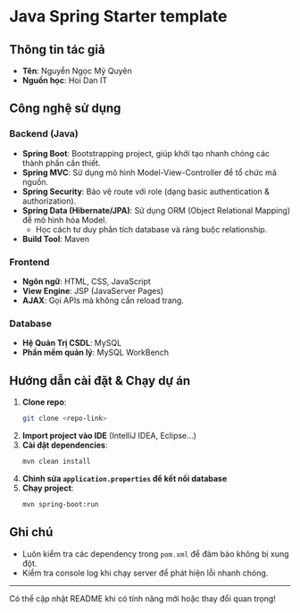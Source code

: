 # Java Spring Starter template

## Thông tin tác giả

- **Tên**: Nguyễn Ngọc Mỹ Quyên
- **Nguồn học**: Hoi Dan IT

## Công nghệ sử dụng

### Backend (Java)

- **Spring Boot**: Bootstrapping project, giúp khởi tạo nhanh chóng các thành phần cần thiết.
- **Spring MVC**: Sử dụng mô hình Model-View-Controller để tổ chức mã nguồn.
- **Spring Security**: Bảo vệ route với role (dạng basic authentication & authorization).
- **Spring Data (Hibernate/JPA)**: Sử dụng ORM (Object Relational Mapping) để mô hình hóa Model.
    - Học cách tư duy phân tích database và ràng buộc relationship.
- **Build Tool**: Maven

### Frontend

- **Ngôn ngữ**: HTML, CSS, JavaScript
- **View Engine**: JSP (JavaServer Pages)
- **AJAX**: Gọi APIs mà không cần reload trang.

### Database

- **Hệ Quản Trị CSDL**: MySQL
- **Phần mềm quản lý**: MySQL WorkBench

## Hướng dẫn cài đặt & Chạy dự án

1. **Clone repo**:
   ```sh
   git clone <repo-link>
   ```
2. **Import project vào IDE** (IntelliJ IDEA, Eclipse...)
3. **Cài đặt dependencies**:
   ```sh
   mvn clean install
   ```
4. **Chỉnh sửa `application.properties` để kết nối database**
5. **Chạy project**:
   ```sh
   mvn spring-boot:run
   ```

## Ghi chú

- Luôn kiểm tra các dependency trong `pom.xml` để đảm bảo không bị xung đột.
- Kiểm tra console log khi chạy server để phát hiện lỗi nhanh chóng.

---
Có thể cập nhật README khi có tính năng mới hoặc thay đổi quan trọng!



